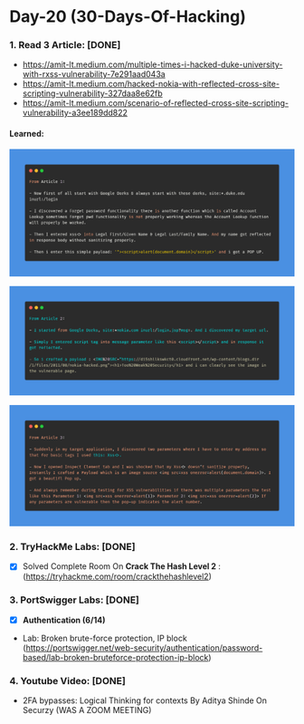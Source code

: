 # Day-20 (30-Days-Of-Hacking)

### 1. Read 3 Article: [DONE]

- https://amit-lt.medium.com/multiple-times-i-hacked-duke-university-with-rxss-vulnerability-7e291aad043a
- https://amit-lt.medium.com/hacked-nokia-with-reflected-cross-site-scripting-vulnerability-327daa8e62fb
- https://amit-lt.medium.com/scenario-of-reflected-cross-site-scripting-vulnerability-a3ee189dd822

#### Learned:


![Article_1](Day-20_Article-1.png)

![Article_2](Day-20_Article-2.png)

![Article_3](Day-20_Article-3.png)


### 2. TryHackMe Labs: [DONE]

 - [X] Solved Complete Room On **Crack The Hash Level 2** : (https://tryhackme.com/room/crackthehashlevel2)

### 3. PortSwigger Labs: [DONE]

 - [X] **Authentication (6/14)**
 -  Lab: Broken brute-force protection, IP block   (https://portswigger.net/web-security/authentication/password-based/lab-broken-bruteforce-protection-ip-block)

### 4. Youtube Video: [DONE]

- 2FA bypasses: Logical Thinking for contexts By Aditya Shinde On Securzy (WAS A ZOOM MEETING)
